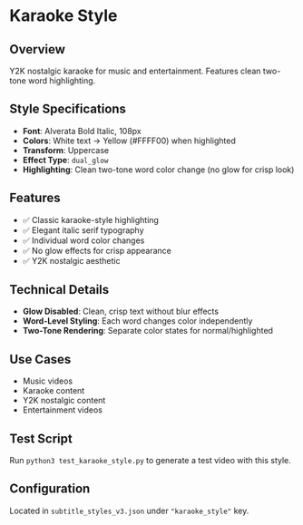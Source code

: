 # Karaoke Style

## Overview
Y2K nostalgic karaoke for music and entertainment. Features clean two-tone word highlighting.

## Style Specifications
- **Font**: Alverata Bold Italic, 108px
- **Colors**: White text → Yellow (#FFFF00) when highlighted
- **Transform**: Uppercase
- **Effect Type**: `dual_glow`
- **Highlighting**: Clean two-tone word color change (no glow for crisp look)

## Features
- ✅ Classic karaoke-style highlighting
- ✅ Elegant italic serif typography
- ✅ Individual word color changes
- ✅ No glow effects for crisp appearance
- ✅ Y2K nostalgic aesthetic

## Technical Details
- **Glow Disabled**: Clean, crisp text without blur effects
- **Word-Level Styling**: Each word changes color independently
- **Two-Tone Rendering**: Separate color states for normal/highlighted

## Use Cases
- Music videos
- Karaoke content
- Y2K nostalgic content
- Entertainment videos

## Test Script
Run `python3 test_karaoke_style.py` to generate a test video with this style.

## Configuration
Located in `subtitle_styles_v3.json` under `"karaoke_style"` key.